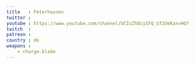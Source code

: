 ```yaml
---
title   : Peterhausen
twitter : 
youtube : https://www.youtube.com/channel/UCIcZhDiy1FQ_Gf2OeKaxvHQ?
twitch  : 
patreon : 
country : de
weapons :
    - charge-blade
---
```


